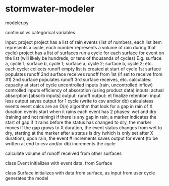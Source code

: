 # stormwater-modeler

modeler.py

continual vs categorical variables


input: project
  project has a list of rain events (list of numbers, each list item represents a cycle, each number represents a volume of rain during that cycle)
  project has a list of surfaces
  run a cycle for each surface for event on the list (will likely be hundreds, or tens of thousands of cycles)
    E.g. surface a, cycle 1; surface b, cycle 1; surface a, cycle 2; surface b, cycle 2; etc.
  each cycle:
    collects runoff 
      empty list is created at start of cycle
      1st surface populates runoff
      2nd surface receives runoff from 1st (if set to receive from #1)
      2nd surface populates runoff
      3rd surface receives, etc.
    calculates:
      capacity at start of cycle
      uncontrolled inputs (rain, uncontrolled inflow)
      controlled inputs
      efficiency of absorption (using product data)
      inputs: actual absorption [absorb inputs]
      output: runoff
      output: et
      finalize retention: input less output
    saves output for 1 cycle (write to csv and/or db)
    calculatess events
      event calcs are an O(n) algorithm that look for a gap in rain of X duration
      events start when it rains
      each event has 2 phases: wet and dry (raining and not raining)
      if there is any gap in rain, a marker indicates the start of gap
      if it rains before the status has changed to dry, the marker moves
      if the gap grows to X duration, the event status changes from wet to dry, starting at the marker
      after a status is dry (which is only set after X duration), upon rain, the event # increments
    saves output for event (to be written at end to csv and/or db)
    increments the cycle
     
  calculate volume of runoff received from other surfaces
  
      

   
class Event
initializes with event data, from Surface

class Surface
  initializes with data from surface, as input from user
  cycle generates the model
    
